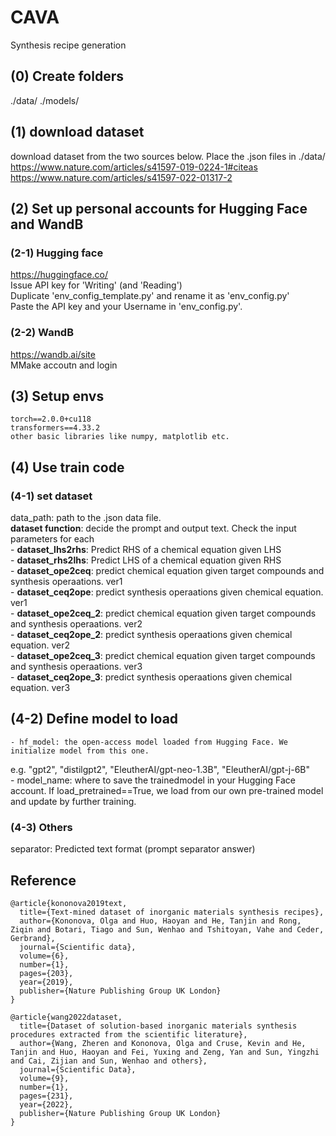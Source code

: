 # CAVA
Synthesis recipe generation

## (0) Create folders
./data/
./models/

## (1) download dataset
download dataset from the two sources below. Place the .json files in ./data/  
https://www.nature.com/articles/s41597-019-0224-1#citeas  
https://www.nature.com/articles/s41597-022-01317-2  


## (2) Set up personal accounts for Hugging Face and WandB
### (2-1) Hugging face
https://huggingface.co/  
Issue API key for 'Writing' (and 'Reading')  
Duplicate 'env_config_template.py' and rename it as 'env_config.py'  
Paste the API key and your Username in 'env_config.py'.   

### (2-2) WandB
https://wandb.ai/site  
MMake accoutn and login  

## (3) Setup envs
```
torch==2.0.0+cu118  
transformers==4.33.2  
other basic libraries like numpy, matplotlib etc.  
```

## (4) Use train code
### (4-1) set dataset 
data_path: path to the .json data file.   
**dataset function**: decide the prompt and output text. Check the input parameters for each   
    - **dataset_lhs2rhs**: Predict RHS of a chemical equation given LHS  
    - **dataset_rhs2lhs**: Predict LHS of a chemical equation given RHS  
    - **dataset_ope2ceq**: predict chemical equation given target compounds and synthesis operaations. ver1  
    - **dataset_ceq2ope**: predict synthesis operaations given chemical equation. ver1  
    - **dataset_ope2ceq_2**: predict chemical equation given target compounds and synthesis operaations. ver2  
    - **dataset_ceq2ope_2**: predict synthesis operaations given chemical equation. ver2  
    - **dataset_ope2ceq_3**: predict chemical equation given target compounds and synthesis operaations. ver3  
    - **dataset_ceq2ope_3**: predict synthesis operaations given chemical equation. ver3  

## (4-2) Define model to load
    - hf_model: the open-access model loaded from Hugging Face. We initialize model from this one.  
e.g. "gpt2", "distilgpt2", "EleutherAI/gpt-neo-1.3B", "EleutherAI/gpt-j-6B"   
    - model_name: where to save the trainedmodel in your Hugging Face account. If load_pretrained==True, we load from our own pre-trained model and update by further training.   


### (4-3) Others
separator: Predicted text format (prompt separator answer)  


## Reference
```
@article{kononova2019text,
  title={Text-mined dataset of inorganic materials synthesis recipes},
  author={Kononova, Olga and Huo, Haoyan and He, Tanjin and Rong, Ziqin and Botari, Tiago and Sun, Wenhao and Tshitoyan, Vahe and Ceder, Gerbrand},
  journal={Scientific data},
  volume={6},
  number={1},
  pages={203},
  year={2019},
  publisher={Nature Publishing Group UK London}
}

@article{wang2022dataset,
  title={Dataset of solution-based inorganic materials synthesis procedures extracted from the scientific literature},
  author={Wang, Zheren and Kononova, Olga and Cruse, Kevin and He, Tanjin and Huo, Haoyan and Fei, Yuxing and Zeng, Yan and Sun, Yingzhi and Cai, Zijian and Sun, Wenhao and others},
  journal={Scientific Data},
  volume={9},
  number={1},
  pages={231},
  year={2022},
  publisher={Nature Publishing Group UK London}
}
```